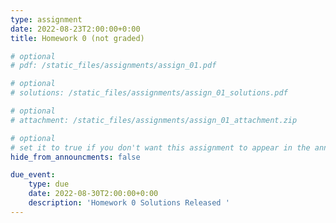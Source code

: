 ```yaml
---
type: assignment
date: 2022-08-23T2:00:00+0:00
title: Homework 0 (not graded)

# optional 
# pdf: /static_files/assignments/assign_01.pdf

# optional
# solutions: /static_files/assignments/assign_01_solutions.pdf

# optional
# attachment: /static_files/assignments/assign_01_attachment.zip

# optional
# set it to true if you don't want this assignment to appear in the announcements section
hide_from_announcments: false

due_event: 
    type: due
    date: 2022-08-30T2:00:00+0:00
    description: 'Homework 0 Solutions Released '
---
```

<!-- Other additional contents using markdown -->